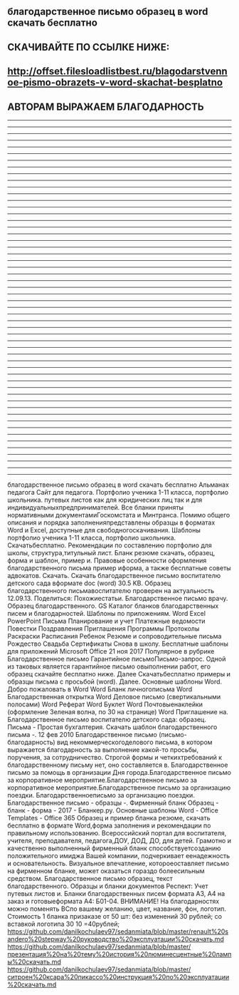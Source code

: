 благодарственное письмо образец в word скачать бесплатно
--------------------------------------------------
СКАЧИВАЙТЕ ПО ССЫЛКЕ НИЖЕ:
--------------------------------------------------
http://offset.filesloadlistbest.ru/blagodarstvennoe-pismo-obrazets-v-word-skachat-besplatno
--------------------------------------------------
АВТОРАМ ВЫРАЖАЕМ БЛАГОДАРНОСТЬ
--------------------------------------------------
--------------------------------------------------
--------------------------------------------------
--------------------------------------------------
--------------------------------------------------
--------------------------------------------------
--------------------------------------------------
--------------------------------------------------
--------------------------------------------------
--------------------------------------------------
--------------------------------------------------
--------------------------------------------------
--------------------------------------------------
--------------------------------------------------
--------------------------------------------------
--------------------------------------------------
--------------------------------------------------
--------------------------------------------------
--------------------------------------------------
--------------------------------------------------
--------------------------------------------------
--------------------------------------------------
--------------------------------------------------
--------------------------------------------------
--------------------------------------------------
--------------------------------------------------
--------------------------------------------------
--------------------------------------------------
--------------------------------------------------
--------------------------------------------------
--------------------------------------------------
--------------------------------------------------
--------------------------------------------------
--------------------------------------------------
--------------------------------------------------
--------------------------------------------------
--------------------------------------------------
--------------------------------------------------
--------------------------------------------------
--------------------------------------------------
--------------------------------------------------
--------------------------------------------------
--------------------------------------------------
--------------------------------------------------
--------------------------------------------------
--------------------------------------------------
--------------------------------------------------
--------------------------------------------------
--------------------------------------------------
--------------------------------------------------
--------------------------------------------------
--------------------------------------------------
--------------------------------------------------
--------------------------------------------------
--------------------------------------------------
благодарственное письмо образец в word скачать бесплатно Альманах педагога  Сайт для педагога. Портфолио ученика 1-11 класса, портфолио школьника. путевых листов как для юридических лиц так и для индивидуальныхпредпринимателей. Все бланки приняты нормативными документамиГоскомстата и Минтранса. Помимо общего описания и порядка заполненияпредставлены образцы в форматах Word и Excel, доступные для свободногоскачивания. Шаблоны портфолио ученика 1-11 класса, портфолио школьника. Скачатьбесплатно. Рекомендации по составлению портфолио для школы, структура,титульный лист. Бланк резюме скачать, образец, форма и шаблон, пример и. Правовые особенности оформления благодарственного письма пример иформа, а также бесплатные советы адвокатов. Скачать. Скачать благодарственное письмо воспитателю детского сада вформате doc (word) 30.5 KB. Образец благодарственного письмавоспитателю проверен на актуальность 12.09.13. Поделиться: Похожиестатьи. Благодарственное письмо врачу. Образец благодарственного. GS Каталог бланков благодарственных писем и благодарностей. Шаблоны по приложениям. Word  Excel  PowerPoint  Письма Планирование и учет  Платежные ведомости  Повестки  Поздравления Приглашения  Программы  Протоколы  Раскраски  Расписания  Ребенок Резюме и сопроводительные письма  Рождество  Свадьба  Сертификаты Снова в школу. Бесплатные шаблоны для приложений Microsoft Office
21 ноя 2017  Популярное в рубрике Благодарственное письмо Гарантийное письмоПисьмо-запрос.  Одной из таковых является гарантийное письмо овыполнении работ, его образец скачайте бесплатно ниже. Далее  Скачатьбесплатно примеры и образцы письма с просьбой (word). Далее. Основные шаблоны Word. Добро пожаловать в Word Word  Бланк личногописьма Word  Благодарственная открытка Word  Деловое письмо (свертикальными полосами) Word  Реферат Word  Буклет Word  Почтовыенаклейки (оформление Зеленая волна, по 30 на странице) Word Приглашение на. Благодарственное письмо воспитателю детского сада: образец. Письма - Простая бухгалтерия. Скачать шаблон благодарственного письма -. 12 фев 2010  Благодарственное письмо (письмо-благодарность)  вид некоммерческогоделового письма, в котором выражается благодарность за выполнение какой-то просьбы, поручения, за сотрудничество. Строгой формы и четкихтребований к благодарственному письму нет, оно составляется в. Благодарственное письмо за помощь в организации Дня города.Благодарственное письмо за корпоративное мероприятие.Благодарственное письмо за корпоративное мероприятие.Благодарственное письмо за организацию поездки. Благодарственноеписьмо за организацию поездки. Благодарственное письмо - образцы -. Фирменный бланк  Образец - бланк - форма - 2017 - Бланкер.ру. Основные шаблоны Word - Office Templates - Office 365
Образец и пример бланка резюме, скачать бесплатно в формате Word,форма заполнения и рекомендации по правильному использованию. Всероссийский портал для воспитателя, учителя, преподавателя, педагога,ДОУ, ДОД, ДО, для детей. Грамотно и качественно выполненный фирменный бланк способствуетсозданию положительного имиджа Вашей компании, подчеркивает еенадежность и основательность. Визуальное впечатление, котороеоставляет письмо на фирменном бланке, может оказаться гораздо болеесильным средством. Благодарственное письмо образец, текст благодарственного. Образцы и бланки документов  Респект: Учет путевых листов и. Бланки благодарственных писем формата А3, А4 на заказ и готовыеформата А4: Б01-04. ВНИМАНИЕ! На благодарностях можно поменять ВСпо вашему желанию, цвет, название, фон, логотип. Стоимость 1 бланка призаказе от 50 шт: без изменений 30 рублей; со вставкой логотипа 30  10 =40рублей;
https://github.com/danilkochulaev97/sedanmiata/blob/master/renault%20sandero%20stepway%20руководство%20эксплуатации%20скачать.md
https://github.com/danilkochulaev97/sedanmiata/blob/master/презентация%20на%20тему%20история%20люминесцентные%20лампы%20скачать.md
https://github.com/danilkochulaev97/sedanmiata/blob/master/ситроен%20ксара%20пикассо%20инструкция%20по%20эксплуатации%20скачать.md